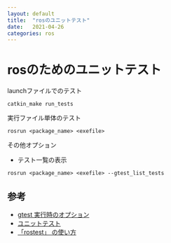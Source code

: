 ```yaml
---
layout: default
title:  "rosのユニットテスト"
date:   2021-04-26
categories: ros
---
```


# rosのためのユニットテスト

launchファイルでのテスト

```
catkin_make run_tests
```

実行ファイル単体のテスト

```
rosrun <package_name> <exefile>
```

その他オプション

- テスト一覧の表示
```
rosrun <package_name> <exefile> --gtest_list_tests
```


## 参考
- [gtest 実行時のオプション](http://dr-yellow.hatenablog.com/entry/2015/11/27/004234)
- [ユニットテスト](https://industrial-training-jp.readthedocs.io/ja/latest/_source/session6_JP/Unit-Testing_JP.html)
- [「rostest」 の使い方](https://makemove.hatenablog.com/entry/2016/06/15/221708)
